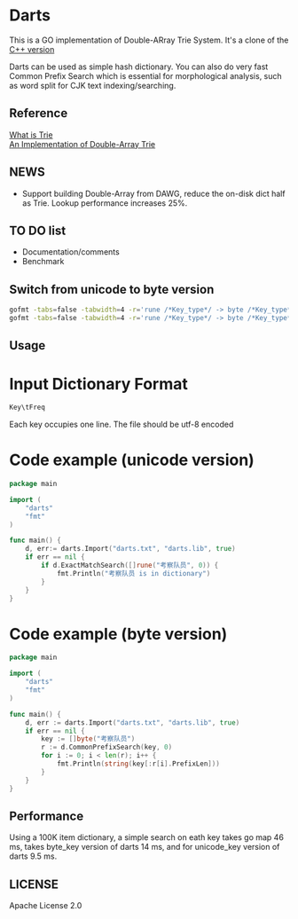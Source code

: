 Darts
=====
This is a GO implementation of Double-ARray Trie System. It's a clone of the [C++ version](http://chasen.org/~taku/software/darts/) 

Darts can be used as simple hash dictionary. You can also do very fast Common Prefix Search which is essential for morphological analysis, such as word split for CJK text indexing/searching.

Reference
---------
[What is Trie](http://en.wikipedia.org/wiki/Trie)   
[An Implementation of Double-Array Trie](http://linux.thai.net/~thep/datrie/datrie.html)

NEWS
----------
* Support building Double-Array from DAWG, reduce the on-disk dict half as Trie. Lookup performance increases 25%.

TO DO list
----------
* Documentation/comments
* Benchmark

Switch from unicode to byte version
----------------------
```sh
gofmt -tabs=false -tabwidth=4 -r='rune /*Key_type*/ -> byte /*Key_type*/' -w darts.go
gofmt -tabs=false -tabwidth=4 -r='rune /*Key_type*/ -> byte /*Key_type*/' -w dawg.go
```

Usage
---------
# Input Dictionary Format
```sh
Key\tFreq
```
Each key occupies one line. The file should be utf-8 encoded

# Code example (unicode version)
```go
package main

import (
    "darts"
    "fmt"
)

func main() {
    d, err:= darts.Import("darts.txt", "darts.lib", true)
    if err == nil {
        if d.ExactMatchSearch([]rune("考察队员", 0)) {
            fmt.Println("考察队员 is in dictionary")
        }
    }
}
```
# Code example (byte version)
```go
package main

import (
    "darts"
    "fmt"
)

func main() {
    d, err := darts.Import("darts.txt", "darts.lib", true)
    if err == nil {
        key := []byte("考察队员")
        r := d.CommonPrefixSearch(key, 0)
        for i := 0; i < len(r); i++ {
            fmt.Println(string(key[:r[i].PrefixLen]))
        }
    }
}
```

Performance
-----------
Using a 100K item dictionary, a simple search on eath key takes go map 46 ms, takes byte\_key version of darts 14 ms, and for unicode\_key version of darts 9.5 ms.

LICENSE
-----------
Apache License 2.0
